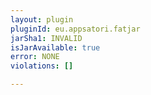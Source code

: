 ```yaml
---
layout: plugin
pluginId: eu.appsatori.fatjar
jarSha1: INVALID
isJarAvailable: true
error: NONE
violations: []

---
```


